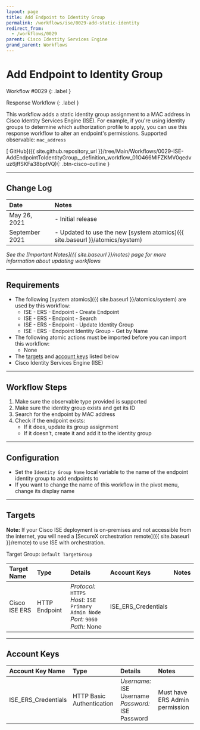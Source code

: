 ```yaml
---
layout: page
title: Add Endpoint to Identity Group
permalink: /workflows/ise/0029-add-static-identity
redirect_from:
  - /workflows/0029
parent: Cisco Identity Services Engine
grand_parent: Workflows
---
```


# Add Endpoint to Identity Group
<div markdown="1">
Workflow #0029
{: .label }

Response Workflow
{: .label }
</div>

This workflow adds a static identity group assignment to a MAC address in Cisco Identity Services Engine (ISE). For example, if you're using identity groups to determine which authorization profile to apply, you can use this response workflow to alter an endpoint's permissions. Supported observable: `mac_address`

[<i class="fab fa-github mr-1"></i> GitHub]({{ site.github.repository_url }}/tree/Main/Workflows/0029-ISE-AddEndpointToIdentityGroup__definition_workflow_01O466MIFZKMV0qedvuz6jffSKFa38bptVQ){: .btn-cisco-outline }

---

## Change Log

| Date | Notes |
|:-----|:------|
| May 26, 2021 | - Initial release |
| September 2021 | - Updated to use the new [system atomics]({{ site.baseurl }}/atomics/system) |

_See the [Important Notes]({{ site.baseurl }}/notes) page for more information about updating workflows_

---

## Requirements
* The following [system atomics]({{ site.baseurl }}/atomics/system) are used by this workflow:
	* ISE - ERS - Endpoint - Create Endpoint
	* ISE - ERS - Endpoint - Search
	* ISE - ERS - Endpoint - Update Identity Group
	* ISE - ERS - Endpoint Identity Group - Get by Name
* The following atomic actions must be imported before you can import this workflow:
	* None
* The [targets](#targets) and [account keys](#account-keys) listed below
* Cisco Identity Services Engine (ISE)

---

## Workflow Steps
1. Make sure the observable type provided is supported
1. Make sure the identity group exists and get its ID
1. Search for the endpoint by MAC address
1. Check if the endpoint exists:
	* If it does, update its group assignment
	* If it doesn't, create it and add it to the identity group

---

## Configuration
* Set the `Identity Group Name` local variable to the name of the endpoint identity group to add endpoints to
* If you want to change the name of this workflow in the pivot menu, change its display name

---

## Targets
**Note:** If your Cisco ISE deployment is on-premises and not accessible from the internet, you will need a [SecureX orchestration remote]({{ site.baseurl }}/remote) to use ISE with orchestration.

Target Group: `Default TargetGroup`

| Target Name | Type | Details | Account Keys | Notes |
|:------------|:-----|:--------|:-------------|:------|
| Cisco ISE ERS | HTTP Endpoint | _Protocol:_ `HTTPS`<br />_Host:_ `ISE Primary Admin Node`<br />_Port:_ `9060`<br />_Path:_ None | ISE_ERS_Credentials | |

---

## Account Keys

| Account Key Name | Type | Details | Notes |
|:-----------------|:-----|:--------|:------|
| ISE_ERS_Credentials | HTTP Basic Authentication | _Username:_ ISE Username<br />_Password:_ ISE Password | Must have ERS Admin permission |
